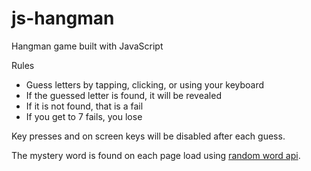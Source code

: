 # js-hangman

Hangman game built with JavaScript

Rules

- Guess letters by tapping, clicking, or using your keyboard
- If the guessed letter is found, it will be revealed
- If it is not found, that is a fail
- If you get to 7 fails, you lose

Key presses and on screen keys will be disabled after each guess.

The mystery word is found on each page load using <a href="https://random-word-api.vercel.app/" target="_blank"> random word api</a>.
